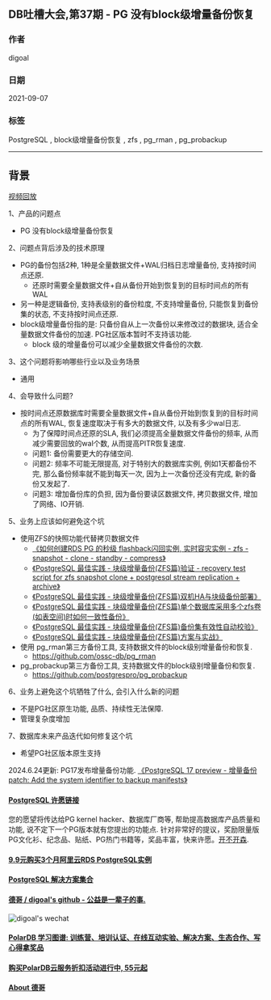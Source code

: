 ## DB吐槽大会,第37期 - PG 没有block级增量备份恢复  
  
### 作者  
digoal  
  
### 日期  
2021-09-07  
  
### 标签  
PostgreSQL , block级增量备份恢复 , zfs , pg_rman , pg_probackup  
  
----  
  
## 背景  
[视频回放](https://www.bilibili.com/video/BV1XP4y1a7ja/)  
  
1、产品的问题点  
- PG 没有block级增量备份恢复  
  
2、问题点背后涉及的技术原理  
- PG的备份包括2种, 1种是全量数据文件+WAL归档日志增量备份, 支持按时间点还原.   
    - 还原时需要全量数据文件+自从备份开始到恢复到的目标时间点的所有WAL  
- 另一种是逻辑备份, 支持表级别的备份粒度, 不支持增量备份, 只能恢复到备份集的状态, 不支持按时间点还原.  
- block级增量备份指的是: 只备份自从上一次备份以来修改过的数据块, 适合全量数据文件备份的加速. PG社区版本暂时不支持该功能.   
    - block 级的增量备份可以减少全量数据文件备份的次数.    
  
3、这个问题将影响哪些行业以及业务场景  
- 通用  
  
4、会导致什么问题?  
- 按时间点还原数据库时需要全量数据文件+自从备份开始到恢复到的目标时间点的所有WAL, 恢复速度取决于有多大的数据文件, 以及有多少wal日志.  
    - 为了保障时间点还原的SLA, 我们必须提高全量数据文件备份的频率, 从而减少需要回放的wal个数, 从而提高PITR恢复速度.  
    - 问题1: 备份需要更大的存储空间.  
    - 问题2: 频率不可能无限提高, 对于特别大的数据库实例, 例如1天都备份不完, 那么备份频率就不能到每天一次, 因为上一次备份还没有完成, 新的备份又发起了.   
    - 问题3: 增加备份库的负担, 因为备份要读区数据文件, 拷贝数据文件, 增加了网络、IO开销.   
  
5、业务上应该如何避免这个坑  
- 使用ZFS的快照功能代替拷贝数据文件  
    - [《如何创建RDS PG 的秒级 flashback闪回实例, 实时容灾实例 - zfs - snapshot - clone - standby - compress》](../202003/20200321_02.md)    
    - [《PostgreSQL 最佳实践 - 块级增量备份(ZFS篇)验证 - recovery test script for zfs snapshot clone + postgresql stream replication + archive》](../201608/20160823_09.md)    
    - [《PostgreSQL 最佳实践 - 块级增量备份(ZFS篇)双机HA与块级备份部署》](../201608/20160823_08.md)    
    - [《PostgreSQL 最佳实践 - 块级增量备份(ZFS篇)单个数据库采用多个zfs卷(如表空间)时如何一致性备份》](../201608/20160823_07.md)    
    - [《PostgreSQL 最佳实践 - 块级增量备份(ZFS篇)备份集有效性自动校验》](../201608/20160823_06.md)    
    - [《PostgreSQL 最佳实践 - 块级增量备份(ZFS篇)方案与实战》](../201608/20160823_05.md)    
- 使用 pg_rman第三方备份工具, 支持数据文件的block级别增量备份和恢复.  
    - https://github.com/ossc-db/pg_rman  
- pg_probackup第三方备份工具, 支持数据文件的block级别增量备份和恢复.  
    - https://github.com/postgrespro/pg_probackup  
  
6、业务上避免这个坑牺牲了什么, 会引入什么新的问题  
- 不是PG社区原生功能, 品质、持续性无法保障.   
- 管理复杂度增加  
  
7、数据库未来产品迭代如何修复这个坑  
- 希望PG社区版本原生支持
   
2024.6.24更新: PG17发布增量备份功能. [《PostgreSQL 17 preview - 增量备份patch: Add the system identifier to backup manifests》](../202403/20240314_02.md)    
  
    
  
#### [PostgreSQL 许愿链接](https://github.com/digoal/blog/issues/76 "269ac3d1c492e938c0191101c7238216")
您的愿望将传达给PG kernel hacker、数据库厂商等, 帮助提高数据库产品质量和功能, 说不定下一个PG版本就有您提出的功能点. 针对非常好的提议，奖励限量版PG文化衫、纪念品、贴纸、PG热门书籍等，奖品丰富，快来许愿。[开不开森](https://github.com/digoal/blog/issues/76 "269ac3d1c492e938c0191101c7238216").  
  
  
#### [9.9元购买3个月阿里云RDS PostgreSQL实例](https://www.aliyun.com/database/postgresqlactivity "57258f76c37864c6e6d23383d05714ea")
  
  
#### [PostgreSQL 解决方案集合](https://yq.aliyun.com/topic/118 "40cff096e9ed7122c512b35d8561d9c8")
  
  
#### [德哥 / digoal's github - 公益是一辈子的事.](https://github.com/digoal/blog/blob/master/README.md "22709685feb7cab07d30f30387f0a9ae")
  
  
![digoal's wechat](../pic/digoal_weixin.jpg "f7ad92eeba24523fd47a6e1a0e691b59")
  
  
#### [PolarDB 学习图谱: 训练营、培训认证、在线互动实验、解决方案、生态合作、写心得拿奖品](https://www.aliyun.com/database/openpolardb/activity "8642f60e04ed0c814bf9cb9677976bd4")
  
  
#### [购买PolarDB云服务折扣活动进行中, 55元起](https://www.aliyun.com/activity/new/polardb-yunparter?userCode=bsb3t4al "e0495c413bedacabb75ff1e880be465a")
  
  
#### [About 德哥](https://github.com/digoal/blog/blob/master/me/readme.md "a37735981e7704886ffd590565582dd0")
  
